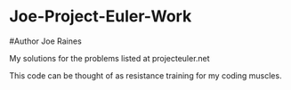 # Joe-Project-Euler-Work

#Author Joe Raines

My solutions for the problems listed at projecteuler.net

This code can be thought of as resistance training for my coding muscles.
